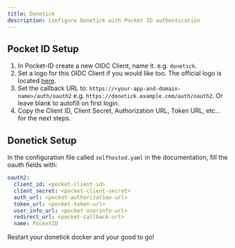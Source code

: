 ```yaml
---
title: Donetick
description: Configure Donetick with Pocket ID authentication
---
```


## Pocket ID Setup

1. In Pocket-ID create a new OIDC Client, name it. e.g. `donetick`.
2. Set a logo for this OIDC Client if you would like too. The official logo is located [here](https://github.com/donetick/donetick/blob/main/assets/icon.png).
3. Set the callback URL to: `https://<your-app-and-domain-name>/auth/oauth2` e.g. `https://donetick.example.com/auth/oauth2`. Or leave blank to autofill on first login.
4. Copy the Client ID, Client Secret, Authorization URL, Token URL, etc... for the next steps.

## Donetick Setup

In the configuration file called `selfhosted.yaml` in the documentation, fill the oauth fields with:

```yaml
oauth2:
  client_id: <pocket-client-id>
  client_secret: <pocket-client-secret>
  auth_url: <pocket-authorization-url>
  token_url: <pocket-token-url>
  user_info_url: <pocket-userinfo-url>
  redirect_url: <pocket-callback-url>
  name: PocketID
```

Restart your donetick docker and your good to go!
